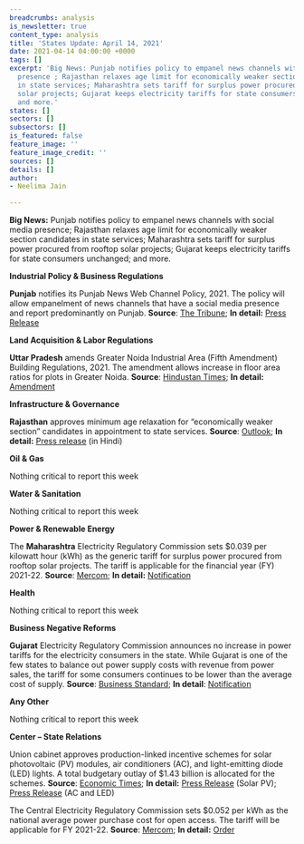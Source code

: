 ```yaml
---
breadcrumbs: analysis
is_newsletter: true
content_type: analysis
title: 'States Update: April 14, 2021'
date: 2021-04-14 04:00:00 +0000
tags: []
excerpt: 'Big News: Punjab notifies policy to empanel news channels with social media
  presence ; Rajasthan relaxes age limit for economically weaker section candidates
  in state services; Maharashtra sets tariff for surplus power procured from rooftop
  solar projects; Gujarat keeps electricity tariffs for state consumers unchanged;
  and more.'
states: []
sectors: []
subsectors: []
is_featured: false
feature_image: ''
feature_image_credit: ''
sources: []
details: []
author:
- Neelima Jain

---
```

**Big News:** Punjab notifies policy to empanel news channels with social media presence; Rajasthan relaxes age limit for economically weaker section candidates in state services; Maharashtra sets tariff for surplus power procured from rooftop solar projects; Gujarat keeps electricity tariffs for state consumers unchanged; and more.

**Industrial Policy & Business Regulations**

**Punjab** notifies its Punjab News Web Channel Policy, 2021. The policy will allow empanelment of news channels that have a social media presence and report predominantly on Punjab. **Source**: [The Tribune](https://www.tribuneindia.com/news/punjab/punjab-govt-notifies-news-web-channel-policy-235596); **In detail:** [Press Release](http://www.diprpunjab.gov.in/?q=content/punjab-government-notifies-punjab-news-web-channel-policy-2021)

**Land Acquisition & Labor Regulations**

**Uttar Pradesh** amends Greater Noida Industrial Area (Fifth Amendment) Building Regulations, 2021. The amendment allows increase in floor area ratios for plots in Greater Noida. **Source**: [Hindustan Times](https://www.hindustantimes.com/cities/noida-news/up-govt-allows-increase-in-floor-area-ratio-for-plots-in-greater-noidaofficials-101617817588559.html); **In detail:** [Amendment](https://www.greaternoidaauthority.in/files/attachments/bylaws_amendment_5_8321.pdf)

**Infrastructure & Governance**

**Rajasthan** approves minimum age relaxation for “economically weaker section” candidates in appointment to state services. **Source**: [Outlook](https://www.outlookindia.com/newsscroll/rajasthan-govt-approves-age-relaxation-for-ews-category-candidates-in-state-services/2060503); **In detail:** [Press release](https://dipr.rajasthan.gov.in/content/dipr/en/news-detail.226032.html) (in Hindi)

**Oil & Gas**

Nothing critical to report this week

**Water & Sanitation**

Nothing critical to report this week

**Power & Renewable Energy**

The **Maharashtra** Electricity Regulatory Commission sets $0.039 per kilowatt hour (kWh) as the generic tariff for surplus power procured from rooftop solar projects. The tariff is applicable for the financial year (FY) 2021-22. **Source**: [Mercom](https://mercomindia.com/maharashtra-generic-tariff-rooftop-solar-projects/); **In detail:** [Notification](https://www.merc.gov.in/faces/merc/common/outputClient.xhtml)

**Health**

Nothing critical to report this week

**Business Negative Reforms**

**Gujarat** Electricity Regulatory Commission announces no increase in power tariffs for the electricity consumers in the state. While Gujarat is one of the few states to balance out power supply costs with revenue from power sales, the tariff for some consumers continues to be lower than the average cost of supply. **Source**: [Business Standard](https://www.business-standard.com/article/economy-policy/gujarat-no-hike-in-power-tariff-for-consumers-of-state-discoms-121040501106_1.html); **In detail**: [Notification](https://gercin.org/wp-content/uploads/2021/04/Tariff-Press-Note-April-2021.pdf)

**Any Other**

Nothing critical to report this week

**Center – State Relations**

Union cabinet approves production-linked incentive schemes for solar photovoltaic (PV) modules, air conditioners (AC), and light-emitting diode (LED) lights. A total budgetary outlay of $1.43 billion is allocated for the schemes. **Source**: [Economic Times](https://energy.economictimes.indiatimes.com/news/renewable/cabinet-okays-rs-4500-crore-pli-scheme-to-boost-solar-equipment-manufacturing/81952568); **In detail:** [Press Release](https://www.pib.gov.in/PressReleasePage.aspx?PRID=1710114) (Solar PV); [Press Release](https://pib.gov.in/PressReleasePage.aspx?PRID=1710116) (AC and LED)

The Central Electricity Regulatory Commission sets $0.052 per kWh as the national average power purchase cost for open access. The tariff will be applicable for FY 2021-22. **Source**: [Mercom](https://mercomindia.com/average-power-purchase-cost-open-access-solar/); **In detail:** [Order](http://www.cercind.gov.in/2021/orders/01-SM-2021.pdf)
